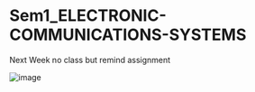 # Sem1_ELECTRONIC-COMMUNICATIONS-SYSTEMS

Next Week no class but remind assignment

![image](https://github.com/junxian428/Sem1_ELECTRONIC-COMMUNICATIONS-SYSTEMS/assets/58724748/37dfbcc6-18ec-4cfb-a59d-6180dce56cc2)
